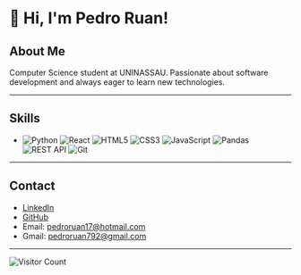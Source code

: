 # 👋 Hi, I'm Pedro Ruan!

## About Me
Computer Science student at UNINASSAU. Passionate about software development and always eager to learn new technologies.

---

## Skills

- ![Python](https://img.shields.io/badge/-Python-3776AB?style=for-the-badge&logo=python&logoColor=white) ![React](https://img.shields.io/badge/-React-61DAFB?style=for-the-badge&logo=react&logoColor=black) ![HTML5](https://img.shields.io/badge/-HTML5-E34F26?style=for-the-badge&logo=html5&logoColor=white) ![CSS3](https://img.shields.io/badge/-CSS3-1572B6?style=for-the-badge&logo=css3&logoColor=white) ![JavaScript](https://img.shields.io/badge/-JavaScript-F7DF1E?style=for-the-badge&logo=javascript&logoColor=black) ![Pandas](https://img.shields.io/badge/-Pandas-150458?style=for-the-badge&logo=pandas&logoColor=white) ![REST API](https://img.shields.io/badge/-REST_API-61DAFB?style=for-the-badge) ![Git](https://img.shields.io/badge/-Git-F05032?style=for-the-badge&logo=git&logoColor=white) 

---

## Contact

- [LinkedIn](https://www.linkedin.com/in/pedro-ruan-0ab1b2351/)  
- [GitHub](https://github.com/Pedro1274)  
- Email: pedroruan17@hotmail.com
- Gmail: pedroruan792@gmail.com  

---

![Visitor Count](https://profile-counter.glitch.me/Pedro1274/count.svg)
